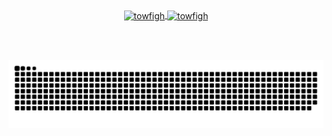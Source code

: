 <div align="center">
<a href="https://github.com/towfigh">
    <img align="center" alt="towfigh" src="https://github-readme-stats.vercel.app/api/top-langs/?username=towfigh&theme=midnight-purple&layout=compact&bg_color=0D1117&hide_border=true&count_private=true?ver=1.3" />
</a>
<a href="https://github.com/towfigh">
    <img width=450 height=170 align="center" alt="towfigh" src="https://github-readme-stats.vercel.app/api?username=towfigh&theme=midnight-purple&show_icons=true&bg_color=0D1117&hide_border=true&count_private=true" />
</a>
</div>

<br><br>

![](https://github.com/Platane/snk/raw/output/github-contribution-grid-snake.svg)
